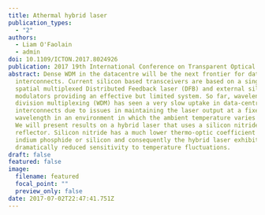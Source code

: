 ```yaml
---
title: Athermal hybrid laser
publication_types:
  - "2"
authors:
  - Liam O'Faolain
  - admin
doi: 10.1109/ICTON.2017.8024926
publication: 2017 19th International Conference on Transparent Optical Networks (ICTON)
abstract: Dense WDM in the datacentre will be the next frontier for datacentre
  interconnects. Current silicon based transceivers are based on a single
  spatial multiplexed Distributed Feedback laser (DFB) and external silicon
  modulators providing an effective but limited system. So far, wavelength
  division multiplexing (WDM) has seen a very slow uptake in data-centre
  interconnects due to issues in maintaining the laser output at a fixed
  wavelength in an environment in which the ambient temperature varies widely.
  We will present results on a hybrid laser that uses a silicon nitride based
  reflector. Silicon nitride has a much lower thermo-optic coefficient than
  indium phosphide or silicon and consequently the hybrid laser exhibits
  dramatically reduced sensitivity to temperature fluctuations.
draft: false
featured: false
image:
  filename: featured
  focal_point: ""
  preview_only: false
date: 2017-07-02T22:47:41.751Z
---
```

